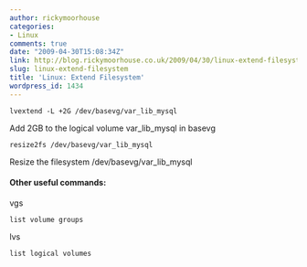 ```yaml
---
author: rickymoorhouse
categories:
- Linux
comments: true
date: "2009-04-30T15:08:34Z"
link: http://blog.rickymoorhouse.co.uk/2009/04/30/linux-extend-filesystem/
slug: linux-extend-filesystem
title: 'Linux: Extend Filesystem'
wordpress_id: 1434
---
```


`lvextend -L +2G /dev/basevg/var_lib_mysql`




Add 2GB to the logical volume var_lib_mysql in basevg




`resize2fs /dev/basevg/var_lib_mysql`




Resize the filesystem /dev/basevg/var_lib_mysql




#### Other useful commands:


vgs

    list volume groups

lvs

    list logical volumes


